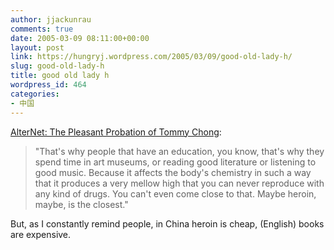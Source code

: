 ```yaml
---
author: jjackunrau
comments: true
date: 2005-03-09 08:11:00+00:00
layout: post
link: https://hungryj.wordpress.com/2005/03/09/good-old-lady-h/
slug: good-old-lady-h
title: good old lady h
wordpress_id: 464
categories:
- 中国
---
```


[AlterNet: The Pleasant Probation of Tommy Chong](http://alternet.org/drugreporter/21447/): 

<blockquote>"That's why people that have an education, you know, that's why they spend time in art museums, or reading good literature or listening to good music. Because it affects the body's chemistry in such a way that it produces a very mellow high that you can never reproduce with any kind of drugs. You can't even come close to that. Maybe heroin, maybe, is the closest."</blockquote>

But, as I constantly remind people, in China heroin is cheap, (English) books are expensive.
